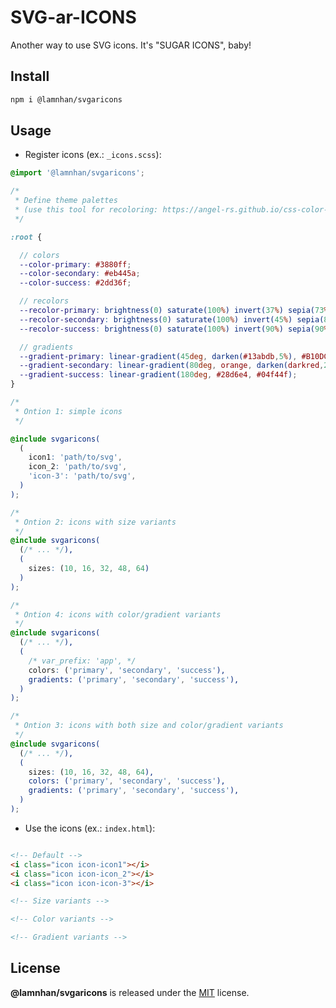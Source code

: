 # SVG-ar-ICONS

Another way to use SVG icons. It's "SUGAR ICONS", baby!

## Install

```bash
npm i @lamnhan/svgaricons
```

## Usage

- Register icons (ex.: `_icons.scss`):

```scss
@import '@lamnhan/svgaricons';

/*
 * Define theme palettes
 * (use this tool for recoloring: https://angel-rs.github.io/css-color-filter-generator/)
 */

:root {

  // colors
  --color-primary: #3880ff;
  --color-secondary: #eb445a;
  --color-success: #2dd36f;

  // recolors
  --recolor-primary: brightness(0) saturate(100%) invert(37%) sepia(73%) saturate(1013%) hue-rotate(193deg) brightness(106%) contrast(104%);
  --recolor-secondary: brightness(0) saturate(100%) invert(45%) sepia(84%) saturate(2892%) hue-rotate(324deg) brightness(91%) contrast(102%);
  --recolor-success: brightness(0) saturate(100%) invert(90%) sepia(90%) saturate(2470%) hue-rotate(65deg) brightness(90%) contrast(82%);

  // gradients
  --gradient-primary: linear-gradient(45deg, darken(#13abdb,5%), #B10DC9);
  --gradient-secondary: linear-gradient(80deg, orange, darken(darkred,2%));
  --gradient-success: linear-gradient(180deg, #28d6e4, #04f44f);
}

/*
 * Ontion 1: simple icons
 */

@include svgaricons(
  (
    icon1: 'path/to/svg',
    icon_2: 'path/to/svg',
    'icon-3': 'path/to/svg',
  )
);

/*
 * Ontion 2: icons with size variants
 */
@include svgaricons(
  (/* ... */),
  (
    sizes: (10, 16, 32, 48, 64)
  )
);

/*
 * Ontion 4: icons with color/gradient variants
 */
@include svgaricons(
  (/* ... */),
  (
    /* var_prefix: 'app', */
    colors: ('primary', 'secondary', 'success'),
    gradients: ('primary', 'secondary', 'success'),
  )
);

/*
 * Ontion 3: icons with both size and color/gradient variants
 */
@include svgaricons(
  (/* ... */),
  (
    sizes: (10, 16, 32, 48, 64),
    colors: ('primary', 'secondary', 'success'),
    gradients: ('primary', 'secondary', 'success'),
  )
);

```

- Use the icons (ex.: `index.html`):

```html

<!-- Default -->
<i class="icon icon-icon1"></i>
<i class="icon icon-icon_2"></i>
<i class="icon icon-icon-3"></i>

<!-- Size variants -->

<!-- Color variants -->

<!-- Gradient variants -->

```

## License

**@lamnhan/svgaricons** is released under the [MIT](https://github.com/lamnhan/svgaricons/blob/master/LICENSE) license.
